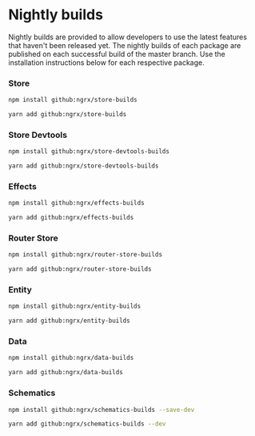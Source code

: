 # Nightly builds

Nightly builds are provided to allow developers to use the latest features that haven't been released yet. The nightly builds of each package are published on each successful build of the master branch. Use the installation instructions below for each respective package.

### Store

```sh
npm install github:ngrx/store-builds
```

```sh
yarn add github:ngrx/store-builds
```

### Store Devtools

```sh
npm install github:ngrx/store-devtools-builds
```

```sh
yarn add github:ngrx/store-devtools-builds
```

### Effects

```sh
npm install github:ngrx/effects-builds
```

```sh
yarn add github:ngrx/effects-builds
```

### Router Store

```sh
npm install github:ngrx/router-store-builds
```

```sh
yarn add github:ngrx/router-store-builds
```

### Entity

```sh
npm install github:ngrx/entity-builds
```

```sh
yarn add github:ngrx/entity-builds
```

### Data

```sh
npm install github:ngrx/data-builds
```

```sh
yarn add github:ngrx/data-builds
```

### Schematics

```sh
npm install github:ngrx/schematics-builds --save-dev
```

```sh
yarn add github:ngrx/schematics-builds --dev
```
